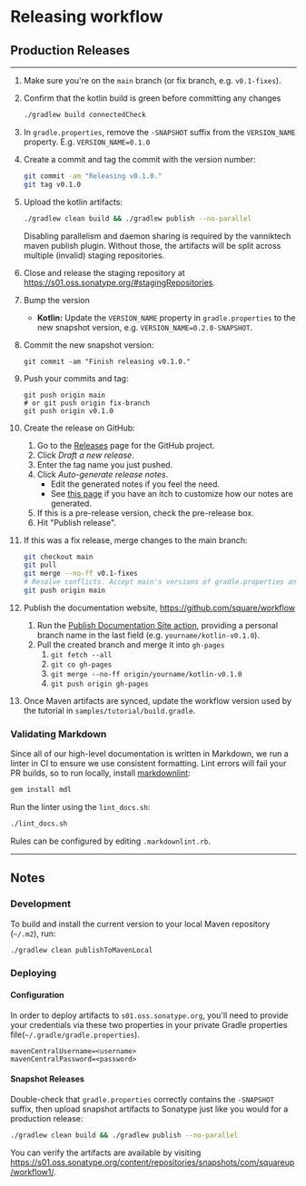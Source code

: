 # Releasing workflow

## Production Releases

---
1. Make sure you're on the `main` branch (or fix branch, e.g. `v0.1-fixes`).

1. Confirm that the kotlin build is green before committing any changes
   ```bash
   ./gradlew build connectedCheck
   ```

1. In `gradle.properties`, remove the `-SNAPSHOT` suffix from the `VERSION_NAME` property.
   E.g. `VERSION_NAME=0.1.0`

1. Create a commit and tag the commit with the version number:
   ```bash
   git commit -am "Releasing v0.1.0."
   git tag v0.1.0
   ```

1. Upload the kotlin artifacts:
   ```bash
   ./gradlew clean build && ./gradlew publish --no-parallel
   ```

   Disabling parallelism and daemon sharing is required by the vanniktech maven publish plugin.
   Without those, the artifacts will be split across multiple (invalid) staging repositories.

1. Close and release the staging repository at https://s01.oss.sonatype.org/#stagingRepositories.

1. Bump the version
   - **Kotlin:** Update the `VERSION_NAME` property in `gradle.properties` to the new
     snapshot version, e.g. `VERSION_NAME=0.2.0-SNAPSHOT`.

1. Commit the new snapshot version:
   ```
   git commit -am "Finish releasing v0.1.0."
   ```

1. Push your commits and tag:
   ```
   git push origin main
   # or git push origin fix-branch
   git push origin v0.1.0
   ```

1. Create the release on GitHub:
   1. Go to the [Releases](https://github.com/square/workflow-kotlin/releases) page for the GitHub
      project.
   1. Click _Draft a new release_.
   1. Enter the tag name you just pushed.
   1. Click _Auto-generate release notes_. 
      - Edit the generated notes if you feel the need.
      - See [this page](https://docs.github.com/en/repositories/releasing-projects-on-github/automatically-generated-release-notes) if you have an itch to customize how our notes are generated.
   1. If this is a pre-release version, check the pre-release box.
   1. Hit "Publish release".

1. If this was a fix release, merge changes to the main branch:
   ```bash
   git checkout main
   git pull
   git merge --no-ff v0.1-fixes
   # Resolve conflicts. Accept main's versions of gradle.properties and podspecs.
   git push origin main
   ```

1. Publish the documentation website, https://github.com/square/workflow
   1. Run the [Publish Documentation Site action](https://github.com/square/workflow/actions/workflows/update-docs.yml), providing a personal branch name in the last field (e.g. `yourname/kotlin-v0.1.0`).
   1. Pull the created branch and merge it into `gh-pages`
      1. `git fetch --all`
      1. `git co gh-pages`
      1. `git merge --no-ff origin/yourname/kotlin-v0.1.0`
      1. `git push origin gh-pages`

1. Once Maven artifacts are synced, update the workflow version used by the tutorial in
   `samples/tutorial/build.gradle`.

### Validating Markdown

Since all of our high-level documentation is written in Markdown, we run a linter in CI to ensure
we use consistent formatting. Lint errors will fail your PR builds, so to run locally, install
[markdownlint](https://github.com/markdownlint/markdownlint):

```bash
gem install mdl
```

Run the linter using the `lint_docs.sh`:

```bash
./lint_docs.sh
```

Rules can be configured by editing `.markdownlint.rb`.

---

## Notes

### Development

To build and install the current version to your local Maven repository (`~/.m2`), run:

```bash
./gradlew clean publishToMavenLocal
```

### Deploying

#### Configuration

In order to deploy artifacts to `s01.oss.sonatype.org`, you'll need to provide
your credentials via these two properties in your private Gradle properties
file(`~/.gradle/gradle.properties`).

```
mavenCentralUsername=<username>
mavenCentralPassword=<password>
```

#### Snapshot Releases

Double-check that `gradle.properties` correctly contains the `-SNAPSHOT` suffix, then upload
snapshot artifacts to Sonatype just like you would for a production release:

```bash
./gradlew clean build && ./gradlew publish --no-parallel
```

You can verify the artifacts are available by visiting
https://s01.oss.sonatype.org/content/repositories/snapshots/com/squareup/workflow1/.
